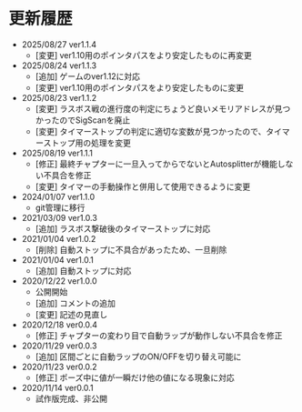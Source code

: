 # 更新履歴
- 2025/08/27 ver1.1.4
  - \[変更\] ver1.10用のポインタパスをより安定したものに再変更
- 2025/08/24 ver1.1.3
  - \[追加\] ゲームのver1.12に対応
  - \[変更\] ver1.10用のポインタパスをより安定したものに変更
- 2025/08/23 ver1.1.2
  - \[変更\] ラスボス戦の進行度の判定にちょうど良いメモリアドレスが見つかったのでSigScanを廃止
  - \[変更\] タイマーストップの判定に適切な変数が見つかったので、タイマーストップ用の処理を変更
- 2025/08/19 ver1.1.1
  - \[修正\] 最終チャプターに一旦入ってからでないとAutosplitterが機能しない不具合を修正
  - \[変更\] タイマーの手動操作と併用して使用できるように変更
- 2024/01/07 ver1.1.0
  - git管理に移行
- 2021/03/09 ver1.0.3
  - \[追加\] ラスボス撃破後のタイマーストップに対応
- 2021/01/04 ver1.0.2
  - \[削除\] 自動ストップに不具合があったため、一旦削除
- 2021/01/04 ver1.0.1
  - \[追加\] 自動ストップに対応
- 2020/12/22 ver1.0.0
  - 公開開始
  - \[追加\] コメントの追加
  - \[変更\] 記述の見直し
- 2020/12/18 ver0.0.4
  - \[修正\] チャプターの変わり目で自動ラップが動作しない不具合を修正
- 2020/11/29 ver0.0.3
  - \[追加\] 区間ごとに自動ラップのON/OFFを切り替え可能に
- 2020/11/23 ver0.0.2
  - \[修正\] ポーズ中に値が一瞬だけ他の値になる現象に対応
- 2020/11/14 ver0.0.1
  - 試作版完成、非公開 